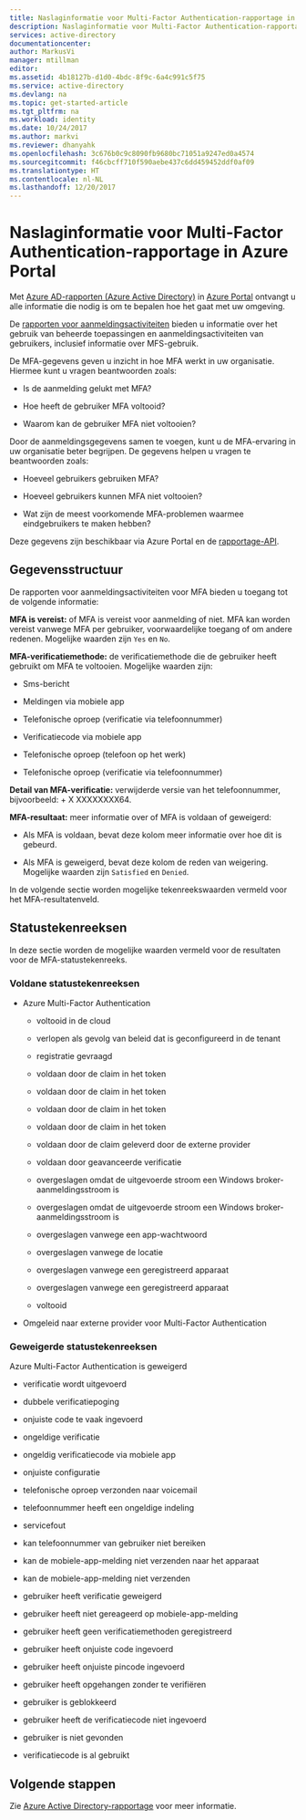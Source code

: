```yaml
---
title: Naslaginformatie voor Multi-Factor Authentication-rapportage in Azure Portal | Microsoft Docs
description: Naslaginformatie voor Multi-Factor Authentication-rapportage in Azure Portal
services: active-directory
documentationcenter: 
author: MarkusVi
manager: mtillman
editor: 
ms.assetid: 4b18127b-d1d0-4bdc-8f9c-6a4c991c5f75
ms.service: active-directory
ms.devlang: na
ms.topic: get-started-article
ms.tgt_pltfrm: na
ms.workload: identity
ms.date: 10/24/2017
ms.author: markvi
ms.reviewer: dhanyahk
ms.openlocfilehash: 3c676b0c9c8090fb9680bc71051a9247ed0a4574
ms.sourcegitcommit: f46cbcff710f590aebe437c6dd459452ddf0af09
ms.translationtype: HT
ms.contentlocale: nl-NL
ms.lasthandoff: 12/20/2017
---
```

# <a name="reference-for-multi-factor-authentication-reporting-in-the-azure-portal"></a>Naslaginformatie voor Multi-Factor Authentication-rapportage in Azure Portal

Met [Azure AD-rapporten (Azure Active Directory)](active-directory-reporting-azure-portal.md) in [Azure Portal](https://portal.azure.com) ontvangt u alle informatie die nodig is om te bepalen hoe het gaat met uw omgeving.

De [rapporten voor aanmeldingsactiviteiten](active-directory-reporting-activity-sign-ins.md) bieden u informatie over het gebruik van beheerde toepassingen en aanmeldingsactiviteiten van gebruikers, inclusief informatie over MFS-gebruik. 

De MFA-gegevens geven u inzicht in hoe MFA werkt in uw organisatie. Hiermee kunt u vragen beantwoorden zoals: 

- Is de aanmelding gelukt met MFA? 

- Hoe heeft de gebruiker MFA voltooid? 

- Waarom kan de gebruiker MFA niet voltooien?  

Door de aanmeldingsgegevens samen te voegen, kunt u de MFA-ervaring in uw organisatie beter begrijpen. De gegevens helpen u vragen te beantwoorden zoals: 

- Hoeveel gebruikers gebruiken MFA?  

- Hoeveel gebruikers kunnen MFA niet voltooien? 

- Wat zijn de meest voorkomende MFA-problemen waarmee eindgebruikers te maken hebben? 


Deze gegevens zijn beschikbaar via Azure Portal en de [rapportage-API](active-directory-reporting-api-getting-started-azure-portal.md). 


## <a name="data-structure"></a>Gegevensstructuur


De rapporten voor aanmeldingsactiviteiten voor MFA bieden u toegang tot de volgende informatie:

**MFA is vereist:** of MFA is vereist voor aanmelding of niet. MFA kan worden vereist vanwege MFA per gebruiker, voorwaardelijke toegang of om andere redenen. Mogelijke waarden zijn `Yes` en `No`.

**MFA-verificatiemethode:** de verificatiemethode die de gebruiker heeft gebruikt om MFA te voltooien. Mogelijke waarden zijn: 

- Sms-bericht 

- Meldingen via mobiele app 

- Telefonische oproep (verificatie via telefoonnummer) 

- Verificatiecode via mobiele app 

- Telefonische oproep (telefoon op het werk) 

- Telefonische oproep (verificatie via telefoonnummer) 

**Detail van MFA-verificatie:** verwijderde versie van het telefoonnummer, bijvoorbeeld: + X XXXXXXXX64. 

**MFA-resultaat:** meer informatie over of MFA is voldaan of geweigerd:

- Als MFA is voldaan, bevat deze kolom meer informatie over hoe dit is gebeurd. 

- Als MFA is geweigerd, bevat deze kolom de reden van weigering. Mogelijke waarden zijn `Satisfied` en `Denied`. 

In de volgende sectie worden mogelijke tekenreekswaarden vermeld voor het MFA-resultatenveld.

## <a name="status-strings"></a>Statustekenreeksen

In deze sectie worden de mogelijke waarden vermeld voor de resultaten voor de MFA-statustekenreeks.

### <a name="satisfied-status-strings"></a>Voldane statustekenreeksen


- Azure Multi-Factor Authentication

    - voltooid in de cloud 

    - verlopen als gevolg van beleid dat is geconfigureerd in de tenant 

    - registratie gevraagd 

    - voldaan door de claim in het token 

    - voldaan door de claim in het token 

    - voldaan door de claim in het token 

    - voldaan door de claim in het token 

    - voldaan door de claim geleverd door de externe provider 

    - voldaan door geavanceerde verificatie 

    - overgeslagen omdat de uitgevoerde stroom een Windows broker-aanmeldingsstroom is 

    - overgeslagen omdat de uitgevoerde stroom een Windows broker-aanmeldingsstroom is 

    - overgeslagen vanwege een app-wachtwoord 

    - overgeslagen vanwege de locatie 

    - overgeslagen vanwege een geregistreerd apparaat 
    
    - overgeslagen vanwege een geregistreerd apparaat 

    - voltooid 

- Omgeleid naar externe provider voor Multi-Factor Authentication 

 
### <a name="denied-status-strings"></a>Geweigerde statustekenreeksen

Azure Multi-Factor Authentication is geweigerd 

- verificatie wordt uitgevoerd 

- dubbele verificatiepoging 

- onjuiste code te vaak ingevoerd 

- ongeldige verificatie 

- ongeldig verificatiecode via mobiele app 

- onjuiste configuratie 

- telefonische oproep verzonden naar voicemail 

- telefoonnummer heeft een ongeldige indeling 

- servicefout 

- kan telefoonnummer van gebruiker niet bereiken 

- kan de mobiele-app-melding niet verzenden naar het apparaat 

- kan de mobiele-app-melding niet verzenden 

- gebruiker heeft verificatie geweigerd 

- gebruiker heeft niet gereageerd op mobiele-app-melding 

- gebruiker heeft geen verificatiemethoden geregistreerd 

- gebruiker heeft onjuiste code ingevoerd 

- gebruiker heeft onjuiste pincode ingevoerd 

- gebruiker heeft opgehangen zonder te verifiëren 

- gebruiker is geblokkeerd 

- gebruiker heeft de verificatiecode niet ingevoerd 

- gebruiker is niet gevonden 
 
- verificatiecode is al gebruikt 



## <a name="next-steps"></a>Volgende stappen

Zie [Azure Active Directory-rapportage](active-directory-reporting-azure-portal.md) voor meer informatie.




























